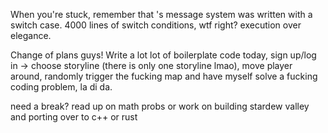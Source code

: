 When you're stuck, remember that <game>'s message system was written with a switch case. 4000 lines of switch conditions, wtf right? execution over elegance.

Change of plans guys! Write a lot lot of boilerplate code today, sign up/log in -> choose storyline (there is only one storyline lmao), move player around, randomly trigger the fucking map and have myself solve a fucking coding problem, la di da. 

need a break? read up on math probs or work on building stardew valley and porting over to c++ or rust 